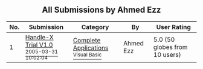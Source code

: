 ﻿<div align="center">

## All Submissions by Ahmed Ezz

</div>

No.  | Submission | Category | By   | User Rating
---- | ---------- | -------- | ---- | -----------
1 | [Handle\-X Trial V1\.0<br /><sup>2005-03-31 10:02:04</sup>](https://github.com/Planet-Source-Code/ahmed-ezz-handle-x-trial-v1-0__1-59815) | [Complete Applications<br /><sup>Visual Basic</sup>](../ByCategory/complete-applications__1-27.md) | Ahmed Ezz | 5.0 (50 globes from 10 users)
